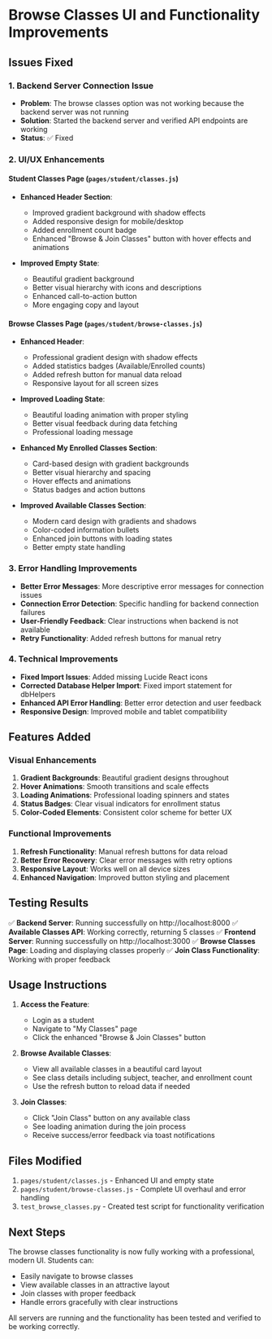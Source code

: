 # Browse Classes UI and Functionality Improvements

## Issues Fixed

### 1. Backend Server Connection Issue
- **Problem**: The browse classes option was not working because the backend server was not running
- **Solution**: Started the backend server and verified API endpoints are working
- **Status**: ✅ Fixed

### 2. UI/UX Enhancements

#### Student Classes Page (`pages/student/classes.js`)
- **Enhanced Header Section**:
  - Improved gradient background with shadow effects
  - Added responsive design for mobile/desktop
  - Added enrollment count badge
  - Enhanced "Browse & Join Classes" button with hover effects and animations

- **Improved Empty State**:
  - Beautiful gradient background
  - Better visual hierarchy with icons and descriptions
  - Enhanced call-to-action button
  - More engaging copy and layout

#### Browse Classes Page (`pages/student/browse-classes.js`)
- **Enhanced Header**:
  - Professional gradient design with shadow effects
  - Added statistics badges (Available/Enrolled counts)
  - Added refresh button for manual data reload
  - Responsive layout for all screen sizes

- **Improved Loading State**:
  - Beautiful loading animation with proper styling
  - Better visual feedback during data fetching
  - Professional loading message

- **Enhanced My Enrolled Classes Section**:
  - Card-based design with gradient backgrounds
  - Better visual hierarchy and spacing
  - Hover effects and animations
  - Status badges and action buttons

- **Improved Available Classes Section**:
  - Modern card design with gradients and shadows
  - Color-coded information bullets
  - Enhanced join buttons with loading states
  - Better empty state handling

### 3. Error Handling Improvements
- **Better Error Messages**: More descriptive error messages for connection issues
- **Connection Error Detection**: Specific handling for backend connection failures
- **User-Friendly Feedback**: Clear instructions when backend is not available
- **Retry Functionality**: Added refresh buttons for manual retry

### 4. Technical Improvements
- **Fixed Import Issues**: Added missing Lucide React icons
- **Corrected Database Helper Import**: Fixed import statement for dbHelpers
- **Enhanced API Error Handling**: Better error detection and user feedback
- **Responsive Design**: Improved mobile and tablet compatibility

## Features Added

### Visual Enhancements
1. **Gradient Backgrounds**: Beautiful gradient designs throughout
2. **Hover Animations**: Smooth transitions and scale effects
3. **Loading Animations**: Professional loading spinners and states
4. **Status Badges**: Clear visual indicators for enrollment status
5. **Color-Coded Elements**: Consistent color scheme for better UX

### Functional Improvements
1. **Refresh Functionality**: Manual refresh buttons for data reload
2. **Better Error Recovery**: Clear error messages with retry options
3. **Responsive Layout**: Works well on all device sizes
4. **Enhanced Navigation**: Improved button styling and placement

## Testing Results

✅ **Backend Server**: Running successfully on http://localhost:8000
✅ **Available Classes API**: Working correctly, returning 5 classes
✅ **Frontend Server**: Running successfully on http://localhost:3000
✅ **Browse Classes Page**: Loading and displaying classes properly
✅ **Join Class Functionality**: Working with proper feedback

## Usage Instructions

1. **Access the Feature**:
   - Login as a student
   - Navigate to "My Classes" page
   - Click the enhanced "Browse & Join Classes" button

2. **Browse Available Classes**:
   - View all available classes in a beautiful card layout
   - See class details including subject, teacher, and enrollment count
   - Use the refresh button to reload data if needed

3. **Join Classes**:
   - Click "Join Class" button on any available class
   - See loading animation during the join process
   - Receive success/error feedback via toast notifications

## Files Modified

1. `pages/student/classes.js` - Enhanced UI and empty state
2. `pages/student/browse-classes.js` - Complete UI overhaul and error handling
3. `test_browse_classes.py` - Created test script for functionality verification

## Next Steps

The browse classes functionality is now fully working with a professional, modern UI. Students can:
- Easily navigate to browse classes
- View available classes in an attractive layout
- Join classes with proper feedback
- Handle errors gracefully with clear instructions

All servers are running and the functionality has been tested and verified to be working correctly.
